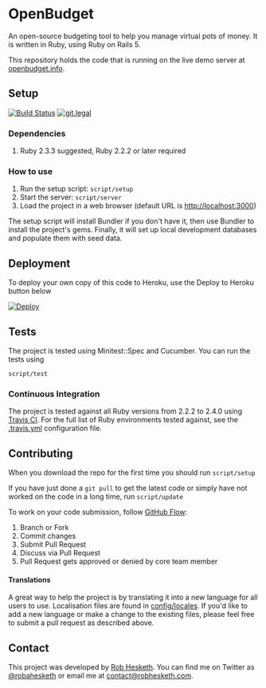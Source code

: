# OpenBudget

An open-source budgeting tool to help you manage virtual pots of money. It is written in Ruby, using Ruby on Rails 5.

This repository holds the code that is running on the live demo server at [openbudget.info](http://openbudget.info).

## Setup

[![Build Status](https://travis-ci.org/RHesketh/OpenBudget.svg?branch=develop)](https://travis-ci.org/RHesketh/OpenBudget)
[![git.legal](https://git.legal/projects/3591/badge.svg?key=c7f9741cc5904807fef1 "Number of libraries approved")](https://git.legal/projects/3591)

### Dependencies
1. Ruby 2.3.3 suggested, Ruby 2.2.2 or later required

### How to use

1. Run the setup script: `script/setup`
1. Start the server: `script/server`
1. Load the project in a web browser (default URL is [http://localhost:3000](http://localhost:3000))

The setup script will install Bundler if you don't have it, then use Bundler to install the project's gems. Finally, it will set up local development databases and populate them with seed data.

## Deployment

To deploy your own copy of this code to Heroku, use the Deploy to Heroku button below

[![Deploy](https://www.herokucdn.com/deploy/button.svg)](https://heroku.com/deploy)

<!-- TODO: Add Puppet/Ansible/etc config here, not just Heroku -->

## Tests

The project is tested using Minitest::Spec and Cucumber. You can run the tests using

`script/test`

### Continuous Integration

The project is tested against all Ruby versions from 2.2.2 to 2.4.0 using [Travis CI](http://travisci.org). For the full list of Ruby environments tested against, see the [.travis.yml](.travis.yml) configuration file.

## Contributing

When you download the repo for the first time you should run
`script/setup`

If you have just done a `git pull` to get the latest code or simply have not worked on the code in a long time, run
`script/update`

To work on your code submission, follow [GitHub Flow](https://guides.github.com/introduction/flow/):

1. Branch or Fork
1. Commit changes
1. Submit Pull Request
1. Discuss via Pull Request
1. Pull Request gets approved or denied by core team member


#### Translations

A great way to help the project is by translating it into a new language for all users to use. Localisation files are found in [config/locales](config/locales/). If you'd like to add a new language or make a change to the existing files, please feel free to submit a pull request as described above.

## Contact

This project was developed by [Rob Hesketh](http://robhesketh.com). You can find me on Twitter as [@robahesketh](http://twitter.com/robahesketh) or email me at [contact@robhesketh.com](mailto:contact@robhesketh.com).